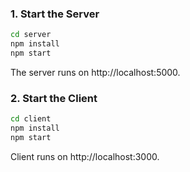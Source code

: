### 1. Start the Server
  ```bash
  cd server
  npm install
  npm start
  ```
 The server runs on http://localhost:5000.

### 2. Start the Client
```bash
cd client
npm install
npm start
```
Client runs on http://localhost:3000.
